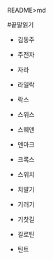 README>md

#끝말읽기
- 김동주

- 주전자

- 자라

- 라일락

- 락스

- 스위스

- 스웨덴

- 덴마크

- 크록스

- 스위치

- 치발기

- 기러기

- 기찻길

- 길로틴

- 틴트